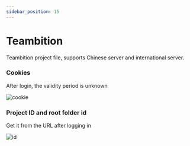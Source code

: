 ```yaml
---
sidebar_position: 15
---
```


# Teambition

Teambition project file, supports Chinese server and international server.

### Cookies

After login, the validity period is unknown

![cookie](https://store.heytapimage.com/cdo-portal/feedback/202201/08/3a2760e8ae4cd2c05b82b1ec93f247b7.png)

### Project ID and root folder id

Get it from the URL after logging in

![id](https://store.heytapimage.com/cdo-portal/feedback/202201/08/95fb9db360e092090fa69cd8e9d38382.png)
